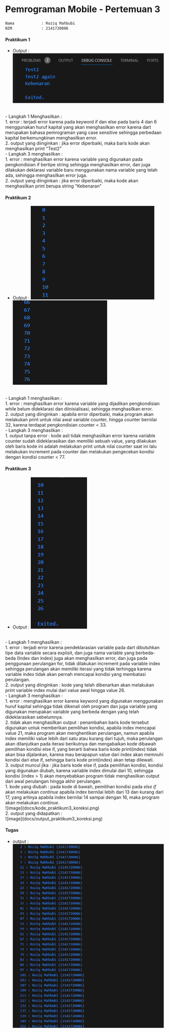 # Pemrograman Mobile - Pertemuan 3
```
Nama            : Roziq Mahbubi
NIM             : 2141720086
```

#### Praktikum 1
- Output : 
  ![image](docs/output_praktikum1.png)
<br>
- Langkah 1 Menghasilkan :
  <br>
  1. error : terjadi error karena pada keyword if dan else pada baris 4 dan 6 menggunakan huruf kapital yang akan menghasilkan error karena dart merupakan bahasa pemrograman yang case sensitive sehingga perbedaan kapital berkemungkinan menghasilkan error.
  <br>
  2. output yang diinginkan : jika error diperbaiki, maka baris kode akan menghasilkan print "Test2"
<br>
- Langkah 3 menghasilkan : 
  <br>
  1. error : menghasilkan error karena variable yang digunakan pada pengkondisian if bertipe string sehingga menghasilkan error, dan juga dilakukan deklarasi variable baru menggunakan nama variable yang telah ada, sehingga menghasilkan error juga.
  <br>
  2. output yang diinginkan : jika error diperbaiki, maka kode akan menghasilkan print berupa string "Kebenaran"

#### Praktikum 2

- Output : 
  ![image](docs/output1_praktikum2.png)
  ![image](docs/output2_praktikum2.png)
<br>
- Langkah 1 menghasilkan :
  <br>
  1. error : menghasilkan error karena variable yang dijadikan pengkondisian while belum dideklarasi dan diinisialisasi, sehingga menghasilkan error.
  <br>
  2. output yang diinginkan : apabila error diperbaiki, maka program akan melakukan print untuk nilai awal variable counter, hingga counter bernilai 32, karena terdapat pengkondisian counter < 33.
<br>
- Langkah 3 menghasilkan :
  <br>
  1. output tanpa error :  kode asli tidak menghasilkan error karena variable counter sudah dideklarasikan dan memiliki sebuah value, yang dilakukan oleh baris kode ini adalah melakukan print untuk nilai counter saat ini lalu melakukan increment pada counter dan melakukan pengecekan kondisi dengan kondisi counter < 77. 

#### Praktikum 3

- Output : 
  ![image](docs/output_praktikum3.png)
<br>
- Langkah 1 menghasilkan :
<br>
  1. error : terjadi error karena pendeklarasian variable pada dart dibutuhkan tipe data variable secara explisit, dan juga nama variable yang berbeda-beda (Index dan index) juga akan menghasilkan error, dan juga pada penggunaan perulangan for, tidak dilakukan increment pada variable index sehingga perulangan akan memiliki iterasi yang tidak terhingga karena variable index tidak akan pernah mencapai kondisi yang membatasi perulangan.
<br>
  2. output yang diinginkan : kode yang telah dibenarkan akan melakukan print variable index mulai dari value awal hingga value 26.
<br>
- Langkah 3 menghasilkan :
<br>
  1. error : menghasilkan error karena keyword yang digunakan menggunakan huruf kapital sehingga tidak dikenali oleh program dan juga variable yang digunakan merupakan variable yang berbeda dengan yang telah dideklarasikan sebelumnya.
<br>
  2. tidak akan menghasilkan output : penambahan baris kode tersebut digunakan untuk memberikan pemilihan kondisi, apabila index mencapai value 21, maka program akan menghentikan perulangan, namun apabila index memiliki value lebih dari satu atau kurang dari tujuh, maka perulangan akan dilanjutkan pada iterasi berikutnya dan mengabaikan kode dibawah pemilihan kondisi else if, yang berarti bahwa baris kode print(index) tidak akan bisa dijalankan, karena mau berapapun value dari index akan memnuhi kondisi dari else if, sehingga baris kode print(index) akan tetap dilewati.
<br>
  3. output muncul jika : jika baris kode else if, pada pemilihan kondisi, kondisi yang digunakan diubah, karena variable index dimulai dari 10, sehingga kondisi (index > 1) akan menyebabkan program tidak menghasilkan output dari awal perulangan hingga akhir perulangan.
<br>
     1. kode yang diubah : 
        pada kode di bawah, pemilihan kondisi pada <i>else if</i> akan melakukan <i>continue</i> apabila index bernilai lebih dari 13 dan kurang dari 17, yang artinya apabila index bernilai 14 sampai dengan 16, maka program akan melakukan <i>continue</i>.
        <br>
        ![image](docs/kode_praktikum3_koreksi.png)
        <br>
     2. output yang didapatkan : 
        <br>
        ![image](docs/output_praktikum3_koreksi.png)
        <br>

#### Tugas

- output :
  ![image](docs/output_tugas.png)
